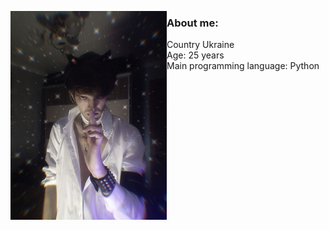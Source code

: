 <p align="left">
  <img src='94e16f0e-2d67-4d52-8965-2865dc185c20.jpg' width='250' align="left">
</p>

### About me:
* Country Ukraine
* Age: 25 years
* Main programming language: Python
